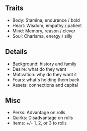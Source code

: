 
## Traits
- Body: Stamina, endurance / bold
- Heart: Wisdom, empathy / patient
- Mind: Memory, reason / clever
- Soul: Charisma, energy / silly

## Details
- Background: history and family
- Desire: what do they want
- Motivation: why do they want it
- Fears: what's holding them back
- Assets: connections and capital

## Misc
- Perks: Advantage on rolls
- Quirks: Disadvantage on rolls
- Items: +/- 1, 2, or 3 to rolls